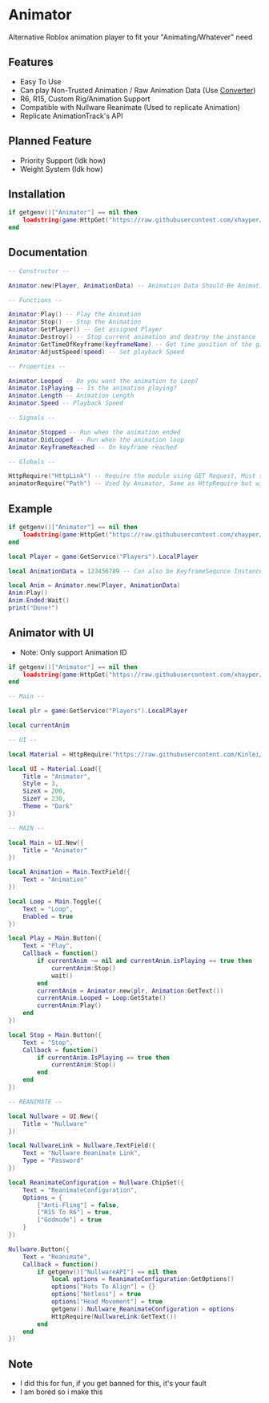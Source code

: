 # Animator

Alternative Roblox animation player to fit your "Animating/Whatever" need

## Features

* Easy To Use
* Can play Non-Trusted Animation / Raw Animation Data (Use [Converter](https://github.com/xhayper/Animator/tree/main/Converter))
* R6, R15, Custom Rig/Animation Support
* Compatible with Nullware Reanimate (Used to replicate Animation)
* Replicate AnimationTrack's API

## Planned Feature

* Priority Support (Idk how)
* Weight System (Idk how)

## Installation

```lua
if getgenv()["Animator"] == nil then
    loadstring(game:HttpGet("https://raw.githubusercontent.com/xhayper/Animator/main/Source/Main.lua"))()
end
```

## Documentation

```lua
-- Constructor --

Animator.new(Player, AnimationData) -- Animation Data Should Be AnimationID as String/Number or KeyfraneSequnce or Raw Animation Data

-- Functions --

Animator:Play() -- Play the Animation
Animator:Stop() -- Stop the Animation
Animator:GetPlayer() -- Get assigned Player
Animator:Destroy() -- Stop current animation and destroy the instance
Animator:GetTimeOfKeyframe(keyframeName) -- Get time position of the given frame name (first one)
Animator:AdjustSpeed(speed) -- Set playback Speed

-- Properties --

Animator.Looped -- Do you want the animation to Loop?
Animator.IsPlaying -- Is the animation playing?
Animator.Length -- Animation Length
Animator.Speed -- Playback Speed

-- Signals --

Animator.Stopped -- Run when the animation ended
Animator.DidLooped -- Run when the animation loop
Animator.KeyframeReached -- On keyframe reached

-- Globals --

HttpRequire("HttpLink") -- Require the module using GET Request, Must start with 'http://' or 'https://'
animatorRequire("Path") -- Used by Animator, Same as HttpRequire but with this repo link as the prefix
```

## Example

```lua
if getgenv()["Animator"] == nil then
    loadstring(game:HttpGet("https://raw.githubusercontent.com/xhayper/Animator/main/Source/Main.lua"))()
end

local Player = game:GetService("Players").LocalPlayer

local AnimationData = 123456789 -- Can also be KeyframeSequnce Instance, Table of data or ID as string

local Anim = Animator.new(Player, AnimationData)
Anim:Play()
Anim.Ended:Wait()
print("Done!")
```

## Animator with UI

* Note: Only support Animation ID

```lua
if getgenv()["Animator"] == nil then
    loadstring(game:HttpGet("https://raw.githubusercontent.com/xhayper/Animator/main/Source/Main.lua"))()
end

-- Main --

local plr = game:GetService("Players").LocalPlayer

local currentAnim

-- UI --

local Material = HttpRequire("https://raw.githubusercontent.com/Kinlei/MaterialLua/master/Module.lua")

local UI = Material.Load({
	Title = "Animator",
	Style = 3,
	SizeX = 200,
	SizeY = 230,
	Theme = "Dark"
})

-- MAIN --

local Main = UI.New({
	Title = "Animator"
})

local Animation = Main.TextField({
	Text = "Animation"
})

local Loop = Main.Toggle({
	Text = "Loop",
	Enabled = true
})

local Play = Main.Button({
	Text = "Play",
	Callback = function()
		if currentAnim ~= nil and currentAnim.isPlaying == true then
			currentAnim:Stop()
			wait()
		end
		currentAnim = Animator.new(plr, Animation:GetText())
		currentAnim.Looped = Loop:GetState()
		currentAnim:Play()
	end
})

local Stop = Main.Button({
	Text = "Stop",
	Callback = function()
		if currentAnim.IsPlaying == true then
			currentAnim:Stop()
		end
	end
})

-- REANIMATE --

local Nullware = UI.New({
	Title = "Nullware"
})

local NullwareLink = Nullware.TextField({
	Text = "Nullware Reanimate Link",
	Type = "Password"
})

local ReanimateConfiguration = Nullware.ChipSet({
	Text = "ReanimateConfiguration",
	Options = {
		["Anti-Fling"] = false,
		["R15 To R6"] = true,
		["Godmode"] = true
	}
})

Nullware.Button({
	Text = "Reanimate",
	Callback = function()
		if getgenv()["NullwareAPI"] == nil then
			local options = ReanimateConfiguration:GetOptions()
			options["Hats To Align"] = {}
			options["Netless"] = true
			options["Head Movement"] = true
			getgenv().Nullware_ReanimateConfiguration = options
			HttpRequire(NullwareLink:GetText())
		end
	end
})
```

## Note
* I did this for fun, if you get banned for this, it's your fault
* I am bored so i make this
